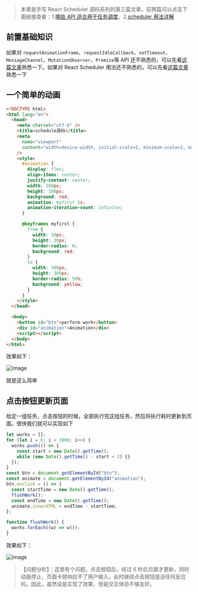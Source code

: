 > 本章是手写 React Scheduler 源码系列的第三篇文章，前两篇可以点击下面链接查看：1.[哪些 API 适合用于任务调度](./%E5%93%AA%E4%BA%9BAPI%E9%80%82%E5%90%88%E7%94%A8%E4%BA%8E%E4%BB%BB%E5%8A%A1%E8%B0%83%E5%BA%A6.md)。2.[scheduler 用法详解](./scheduler%E7%94%A8%E6%B3%95%E8%AF%A6%E8%A7%A3.md)

## 前置基础知识

如果对 `requestAnimationFrame`、`requestIdleCallback`、`setTimeout`、`MessageChannel`、`MutationObserver`、`Promise`等 API 还不熟悉的，可以先看[这篇文章](./%E5%93%AA%E4%BA%9BAPI%E9%80%82%E5%90%88%E7%94%A8%E4%BA%8E%E4%BB%BB%E5%8A%A1%E8%B0%83%E5%BA%A6.md)熟悉一下。如果对 React Scheduler 用法还不熟悉的，可以先看[这篇文章](./scheduler%E7%94%A8%E6%B3%95%E8%AF%A6%E8%A7%A3.md)熟悉一下

## 一个简单的动画

```html
<!DOCTYPE html>
<html lang="en">
  <head>
    <meta charset="utf-8" />
    <title>schedule源码</title>
    <meta
      name="viewport"
      content="width=device-width, initial-scale=1, minimum-scale=1, maximum-scale=1"
    />
    <style>
      #animation {
        display: flex;
        align-items: center;
        justify-content: center;
        width: 100px;
        height: 100px;
        background: red;
        animation: myfirst 5s;
        animation-iteration-count: infinite;
      }

      @keyframes myfirst {
        from {
          width: 30px;
          height: 30px;
          border-radius: 0;
          background: red;
        }
        to {
          width: 300px;
          height: 300px;
          border-radius: 50%;
          background: yellow;
        }
      }
    </style>
  </head>

  <body>
    <button id="btn">perform work</button>
    <div id="animation">Animation</div>
    <script></script>
  </body>
</html>
```

效果如下：

![image](https://github.com/lizuncong/mini-react/blob/master/imgs/schedule-01.jpg)

就是这么简单

## 点击按钮更新页面

给定一组任务，点击按钮的时候，全部执行完这组任务，然后将执行耗时更新到页面。很快我们就可以实现如下

```js
let works = [];
for (let i = 0; i < 3000; i++) {
  works.push(() => {
    const start = new Date().getTime();
    while (new Date().getTime() - start < 2) {}
  });
}
const btn = document.getElementById("btn");
const animate = document.getElementById("animation");
btn.onclick = () => {
  const startTime = new Date().getTime();
  flushWork();
  const endTime = new Date().getTime();
  animate.innerHTML = endTime - startTime;
};

function flushWork() {
  works.forEach((w) => w());
}
```

效果如下：

![image](https://github.com/lizuncong/mini-react/blob/master/imgs/schedule-02.jpg)

> 【问题分析】：这里有个问题，点击按钮后，经过 6 秒后页面才更新，同时动画停止，页面卡顿响应不了用户输入，此时继续点击按钮是没任何反应的。因此，虽然说是实现了效果，但是交互体验不够友好。

##
